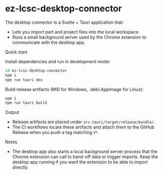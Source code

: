 # ez-lcsc-desktop-connector

The desktop connector is a Svelte + Tauri application that:

- Lets you import part and project files into the local workspace.
- Runs a small background server used by the Chrome extension to communicate with the desktop app.

Quick start

Install dependencies and run in development mode:

```bash
cd ez-lcsc-desktop-connector
npm i
npm run tauri dev
```

Build release artifacts (MSI for Windows, .deb/.AppImage for Linux):

```bash
npm i
npm run tauri build
```

Output

- Release artifacts are placed under `src-tauri/target/release/bundle/`.
- The CI workflows locate these artifacts and attach them to the GitHub Release when you push a tag matching `V*`.

Notes

- The desktop app also starts a local background server process that the Chrome extension can call to hand-off data or trigger imports. Keep the desktop app running if you want the extension to be able to import directly.
